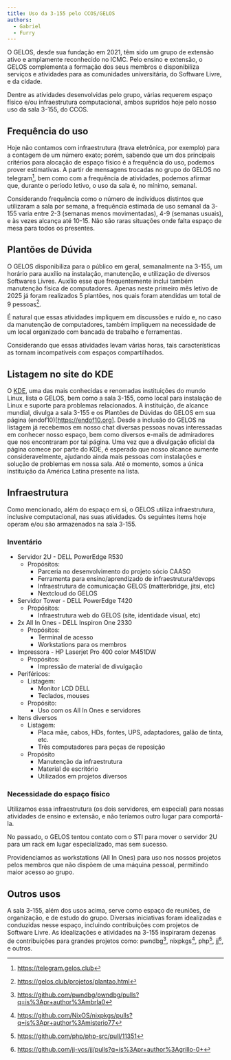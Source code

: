 ```yaml
---
title: Uso da 3-155 pelo CCOS/GELOS
authors:
  - Gabriel
  - Furry
---
```


O GELOS, desde sua fundação em 2021, têm sido um grupo de extensão ativo e amplamente reconhecido no ICMC. Pelo ensino e extensão, o GELOS complementa a formação dos seus membros e disponibiliza serviços e atividades para as comunidades universitária, do Software Livre, e da cidade.

Dentre as atividades desenvolvidas pelo grupo, várias requerem espaço físico e/ou infraestrutura computacional, ambos supridos hoje pelo nosso uso da sala 3-155, do CCOS.

## Frequência do uso

Hoje não contamos com infraestrutura (trava eletrônica, por exemplo) para a contagem de um número exato; porém, sabendo que um dos principais critérios para alocação de espaço físico é a frequência do uso, podemos prover estimativas. A partir de mensagens trocadas no grupo do GELOS no telegram[^1], bem como com a frequência de atividades, podemos afirmar que, durante o período letivo, o uso da sala é, no mínimo, semanal.

Considerando frequência como o número de indivíduos distintos que utilizaram a sala por semana, a frequência estimada de uso semanal da 3-155 varia entre 2-3 (semanas menos movimentadas), 4-9 (semanas usuais), e às vezes alcança até 10-15. Não são raras situações onde falta espaço de mesa para todos os presentes.

## Plantões de Dúvida

O GELOS disponibiliza para o público em geral, semanalmente na 3-155, um horário para auxílio na instalação, manutenção, e utilização de diversos Softwares Livres. Auxílio esse que frequentemente inclui também manutenção física de computadores. Apenas neste primeiro mês letivo de 2025 já foram realizados 5 plantões, nos quais foram atendidas um total de 9 pessoas[^2].

É natural que essas atividades impliquem em discussões e ruído e, no caso da manutenção de computadores, também impliquem na necessidade de um local organizado com bancada de trabalho e ferramentas.

Considerando que essas atividades levam várias horas, tais características as tornam incompatíveis com espaços compartilhados.

## Listagem no site do KDE

O [KDE](https://kde.org), uma das mais conhecidas e renomadas instituições do mundo Linux, lista o GELOS, bem como a sala 3-155, como local para instalação de Linux e suporte
para problemas relacionados. A instituição, de alcance mundial, divulga a sala 3-155 e os Plantões de Dúvidas do GELOS em sua página (endof10)[https://endof10.org]. Desde a inclusão
do GELOS na listagem já recebemos em nosso chat diversas pessoas novas interessadas em conhecer nosso espaço, bem como diversos e-mails de admiradores que nos encontraram por tal página.
Uma vez que a divulgação oficial da página comece por parte do KDE, é esperado que nosso alcance aumente consideravelmente, ajudando ainda mais pessoas com instalações e solução de problemas
em nossa sala. Até o momento, somos a única instituição da América Latina presente na lista.

## Infraestrutura

Como mencionado, além do espaço em si, o GELOS utiliza infraestrutura, inclusive computacional, nas suas atividades. Os seguintes items hoje operam e/ou são armazenados na sala 3-155. 

### Inventário

- Servidor 2U - DELL PowerEdge R530
  - Propósitos:
    - Parceria no desenvolvimento do projeto sócio CAASO
    - Ferramenta para ensino/aprendizado de infraestrutura/devops
    - Infraestrutura de comunicação GELOS (matterbridge, jitsi, etc)
    - Nextcloud do GELOS
- Servidor Tower - DELL PowerEdge T420
  - Propósitos:
    - Infraestrutura web do GELOS (site, identidade visual, etc)
- 2x All In Ones - DELL Inspiron One 2330
  - Propósitos:
    - Terminal de acesso
    - Workstations para os membros
- Impressora - HP Laserjet Pro 400 color M451DW
  - Propósitos:
    - Impressão de material de divulgação
- Periféricos:
  - Listagem:
    - Monitor LCD DELL
    - Teclados, mouses
  - Propósito:
    - Uso com os All In Ones e servidores
- Itens diversos
  - Listagem:
    - Placa mãe, cabos, HDs, fontes, UPS, adaptadores, galão de tinta, etc.
    - Três computadores para peças de reposição
  - Propósito
    - Manutenção da infraestrutura
    - Material de escritório
    - Utilizados em projetos diversos

### Necessidade do espaço físico

Utilizamos essa infraestrutura (os dois servidores, em especial) para nossas atividades de ensino e extensão, e não teríamos outro lugar para comportá-la.

No passado, o GELOS tentou contato com o STI para mover o servidor 2U para um rack em lugar especializado, mas sem sucesso.

Providenciamos as workstations (All In Ones) para uso nos nossos projetos pelos membros que não dispõem de uma máquina pessoal, permitindo maior acesso ao grupo.

## Outros usos

A sala 3-155, além dos usos acima, serve como espaço de reuniões, de organização, e de estudo do grupo. Diversas iniciativas foram idealizadas e conduzidas nesse espaço, incluindo contribuições com projetos de Software Livre. As idealizações e atividades na 3-155 inspiraram dezenas de contribuições para grandes projetos como: pwndbg[^3], nixpkgs[^4], php[^5], jj[^6], e outros.

[^1]: https://telegram.gelos.club
[^2]: https://gelos.club/projetos/plantao.html
[^3]: https://github.com/pwndbg/pwndbg/pulls?q=is%3Apr+author%3Ambrla0
[^4]: https://github.com/NixOS/nixpkgs/pulls?q=is%3Apr+author%3Amisterio77
[^5]: https://github.com/php/php-src/pull/11351
[^6]: https://github.com/jj-vcs/jj/pulls?q=is%3Apr+author%3Agrillo-0+
